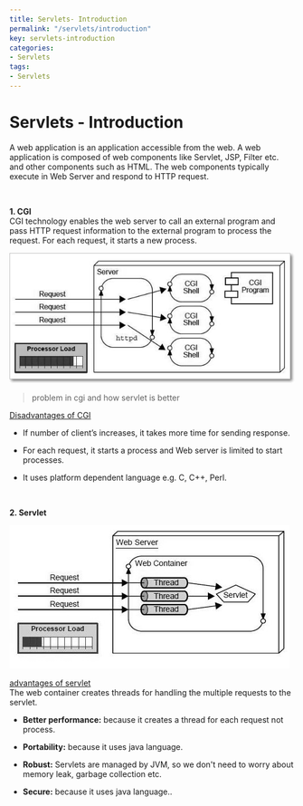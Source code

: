 ```yaml
---
title: Servlets- Introduction
permalink: "/servlets/introduction"
key: servlets-introduction
categories:
- Servlets
tags:
- Servlets
---
```


Servlets - Introduction
=========================

A web application is an application accessible from the web. A web application
is composed of web components like Servlet, JSP, Filter etc. and other
components such as HTML. The web components typically execute in Web Server and
respond to HTTP request.

<br>

**1. CGI**  
CGI technology enables the web server to call an external program and pass HTTP
request information to the external program to process the request. For each
request, it starts a new process.

![](media/0b150f2b39e4d5cf64c8ba32228dc2c2.jpg)

>   problem in cgi and how servlet is better

<u>Disadvantages of CGI</u>

-   If number of client’s increases, it takes more time for sending response.

-   For each request, it starts a process and Web server is limited to start
    processes.

-   It uses platform dependent language e.g. C, C++, Perl.

<br>

**2. Servlet**

![](media/345f51934dace2240ca8fc17ebae502a.jpg)

<u>advantages of servlet</u>  
The web container creates threads for handling the multiple requests to the
servlet.

-   **Better performance:** because it creates a thread for each request not
    process.

-   **Portability:** because it uses java language.

-   **Robust:** Servlets are managed by JVM, so we don't need to worry about
    memory leak, garbage collection etc.

-   **Secure:** because it uses java language..

